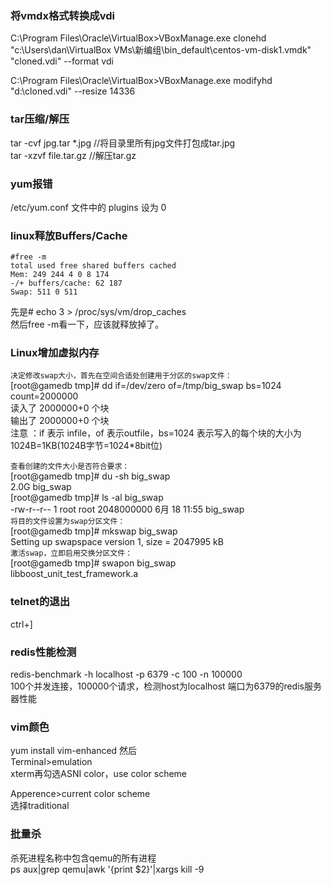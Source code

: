 ### 将vmdx格式转换成vdi  
C:\Program Files\Oracle\VirtualBox>VBoxManage.exe clonehd "c:\Users\dan\VirtualBox VMs\新编组\bin_default\centos-vm-disk1.vmdk"  "cloned.vdi" --format vdi  

C:\Program Files\Oracle\VirtualBox>VBoxManage.exe modifyhd "d:\cloned.vdi" --resize 14336  

### tar压缩/解压
tar -cvf jpg.tar *.jpg //将目录里所有jpg文件打包成tar.jpg   
tar -xzvf file.tar.gz //解压tar.gz  

### yum报错
/etc/yum.conf 文件中的 plugins 设为 0

### linux释放Buffers/Cache
```Linux
#free -m  
total used free shared buffers cached  
Mem: 249 244 4 0 8 174  
-/+ buffers/cache: 62 187  
Swap: 511 0 511  
```  
先是# echo 3 > /proc/sys/vm/drop_caches  
然后free -m看一下，应该就释放掉了。  
 
### Linux增加虚拟内存  
`决定修改swap大小，首先在空间合适处创建用于分区的swap文件：`  
[root@gamedb tmp]# dd if=/dev/zero of=/tmp/big_swap bs=1024 count=2000000  
读入了 2000000+0 个块  
输出了 2000000+0 个块  
注意 ：if 表示 infile，of 表示outfile，bs=1024 表示写入的每个块的大小为1024B=1KB(1024B字节=1024*8bit位)  

`查看创建的文件大小是否符合要求：`  
[root@gamedb tmp]# du -sh big_swap  
2.0G    big_swap  
[root@gamedb tmp]# ls -al big_swap  
-rw-r--r--  1 root root 2048000000  6月 18 11:55 big_swap  
`将目的文件设置为swap分区文件：`  
[root@gamedb tmp]# mkswap big_swap  
Setting up swapspace version 1, size = 2047995 kB  
`激活swap，立即启用交换分区文件：`  
[root@gamedb tmp]# swapon big_swap  
libboost_unit_test_framework.a  


### telnet的退出  
ctrl+]

### redis性能检测
redis-benchmark -h localhost -p 6379 -c 100 -n 100000  
100个并发连接，100000个请求，检测host为localhost 端口为6379的redis服务器性能

### vim颜色
yum install vim-enhanced
然后  
Terminal>emulation  
xterm再勾选ASNI color，use color scheme  

Apperence>current color scheme  
选择traditional  

### 批量杀

杀死进程名称中包含qemu的所有进程  
ps aux|grep qemu|awk '{print $2}'|xargs kill -9
